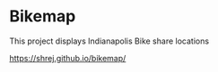 # Bikemap
This project displays Indianapolis Bike share locations

https://shrej.github.io/bikemap/
